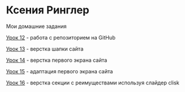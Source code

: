 

# Ксения Ринглер
Мои домашние задания

[Урок 12](http://kseniaringler.github.io/lesson_12 "Мой первый опубликованный сайт") - работа с репозиторием на GitHub 

[Урок 13](https://kseniaringler.github.io/lesson_13/ "Шапка сайта") - верстка шапки сайта

[Урок 14](https://kseniaringler.github.io/lesson_14/ "Экран сайта") - верстка первого экрана сайта

[Урок 15](https://kseniaringler.github.io/lesson_15/ "Экран сайта") - адаптация первого экрана сайта

[Урок 16](https://kseniaringler.github.io/lesson_16/ "Экран сайта") - верстка секции с реимуществами используя слайдер clisk


